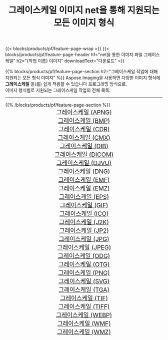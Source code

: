 ﻿---
title: 그레이스케일 이미지 net을 통해 지원되는 모든 이미지 형식 
weight: 3920
url: /ko/net/grayscale 
lang: ko
langdirlevel: 2
locales: zh-hans,ja,it,ru,de,es,fr,nl,id,lt,pl,pt,vi,tr,ko,zh-hant,ar,hi,th,sv,cs,uk,he
description: Aspose.Imaging을 사용하면 net을 통해 쉽게 그레이스케일 이미지를 만들 수 있습니다.
---

{{< blocks/products/pf/feature-page-wrap >}}
{{< blocks/products/pf/feature-page-header h1="net을 통한 이미지 파일 그레이스케일" h2="{작업 이름} 이미지" downloadText="다운로드" >}}


{{% blocks/products/pf/feature-page-section  h2="그레이스케일 작업에 대해 지원되는 모든 형식 이미지" %}}
Aspose.Imaging을 사용하면 다양한 이미지 형식에 **그레이스케일** 을(를) 쉽게 적용할 수 있습니다 프로그래밍 방식으로. 
<br/>
이미지 형식별로 지원되는 그레이스케일 작업의 전체 목록:
<hr/>
{{% /blocks/products/pf/feature-page-section %}}
<div class="container-fluid productfamilypage bg-gray">
    <div class="convertypes bg-gray agp-content section">
        <div class="container">
		<div class="row other-converters" style="gap: 10px;font-size: 19px;text-align:center;">
		    <div class='col-md-2 other-converter remove-lp remove-rp'><a href="/imaging/ko/net/grayscale/apng" style="padding:15px;">그레이스케일 (APNG)</a></div><div class='col-md-2 other-converter remove-lp remove-rp'><a href="/imaging/ko/net/grayscale/bmp" style="padding:15px;">그레이스케일 (BMP)</a></div><div class='col-md-2 other-converter remove-lp remove-rp'><a href="/imaging/ko/net/grayscale/cdr" style="padding:15px;">그레이스케일 (CDR)</a></div><div class='col-md-2 other-converter remove-lp remove-rp'><a href="/imaging/ko/net/grayscale/cmx" style="padding:15px;">그레이스케일 (CMX)</a></div><div class='col-md-2 other-converter remove-lp remove-rp'><a href="/imaging/ko/net/grayscale/dib" style="padding:15px;">그레이스케일 (DIB)</a></div><div class='col-md-2 other-converter remove-lp remove-rp'><a href="/imaging/ko/net/grayscale/dicom" style="padding:15px;">그레이스케일 (DICOM)</a></div><div class='col-md-2 other-converter remove-lp remove-rp'><a href="/imaging/ko/net/grayscale/djvu" style="padding:15px;">그레이스케일 (DJVU)</a></div><div class='col-md-2 other-converter remove-lp remove-rp'><a href="/imaging/ko/net/grayscale/dng" style="padding:15px;">그레이스케일 (DNG)</a></div><div class='col-md-2 other-converter remove-lp remove-rp'><a href="/imaging/ko/net/grayscale/emf" style="padding:15px;">그레이스케일 (EMF)</a></div><div class='col-md-2 other-converter remove-lp remove-rp'><a href="/imaging/ko/net/grayscale/emz" style="padding:15px;">그레이스케일 (EMZ)</a></div><div class='col-md-2 other-converter remove-lp remove-rp'><a href="/imaging/ko/net/grayscale/eps" style="padding:15px;">그레이스케일 (EPS)</a></div><div class='col-md-2 other-converter remove-lp remove-rp'><a href="/imaging/ko/net/grayscale/gif" style="padding:15px;">그레이스케일 (GIF)</a></div><div class='col-md-2 other-converter remove-lp remove-rp'><a href="/imaging/ko/net/grayscale/ico" style="padding:15px;">그레이스케일 (ICO)</a></div><div class='col-md-2 other-converter remove-lp remove-rp'><a href="/imaging/ko/net/grayscale/j2k" style="padding:15px;">그레이스케일 (J2K)</a></div><div class='col-md-2 other-converter remove-lp remove-rp'><a href="/imaging/ko/net/grayscale/jp2" style="padding:15px;">그레이스케일 (JP2)</a></div><div class='col-md-2 other-converter remove-lp remove-rp'><a href="/imaging/ko/net/grayscale/jpg" style="padding:15px;">그레이스케일 (JPG)</a></div><div class='col-md-2 other-converter remove-lp remove-rp'><a href="/imaging/ko/net/grayscale/jpeg" style="padding:15px;">그레이스케일 (JPEG)</a></div><div class='col-md-2 other-converter remove-lp remove-rp'><a href="/imaging/ko/net/grayscale/odg" style="padding:15px;">그레이스케일 (ODG)</a></div><div class='col-md-2 other-converter remove-lp remove-rp'><a href="/imaging/ko/net/grayscale/otg" style="padding:15px;">그레이스케일 (OTG)</a></div><div class='col-md-2 other-converter remove-lp remove-rp'><a href="/imaging/ko/net/grayscale/png" style="padding:15px;">그레이스케일 (PNG)</a></div><div class='col-md-2 other-converter remove-lp remove-rp'><a href="/imaging/ko/net/grayscale/svg" style="padding:15px;">그레이스케일 (SVG)</a></div><div class='col-md-2 other-converter remove-lp remove-rp'><a href="/imaging/ko/net/grayscale/tga" style="padding:15px;">그레이스케일 (TGA)</a></div><div class='col-md-2 other-converter remove-lp remove-rp'><a href="/imaging/ko/net/grayscale/tif" style="padding:15px;">그레이스케일 (TIF)</a></div><div class='col-md-2 other-converter remove-lp remove-rp'><a href="/imaging/ko/net/grayscale/tiff" style="padding:15px;">그레이스케일 (TIFF)</a></div><div class='col-md-2 other-converter remove-lp remove-rp'><a href="/imaging/ko/net/grayscale/webp" style="padding:15px;">그레이스케일 (WEBP)</a></div><div class='col-md-2 other-converter remove-lp remove-rp'><a href="/imaging/ko/net/grayscale/wmf" style="padding:15px;">그레이스케일 (WMF)</a></div><div class='col-md-2 other-converter remove-lp remove-rp'><a href="/imaging/ko/net/grayscale/wmz" style="padding:15px;">그레이스케일 (WMZ)</a></div>
                </div>
        </div>
    </div>
</div>
<br/>
